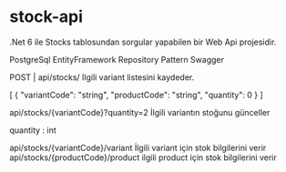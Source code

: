 # stock-api

.Net 6 ile Stocks tablosundan sorgular yapabilen bir Web Api projesidir.

PostgreSql
EntityFramework
Repository Pattern
Swagger


POST | api/stocks/ Ilgili variant listesini kaydeder.

[
  {
    "variantCode": "string",
    "productCode": "string",
    "quantity": 0
  }
]

api/stocks/{variantCode}?quantity=2 İlgili variantın stoğunu günceller

quantity : int

api/stocks/{variantCode}/variant İlgili variant için stok bilgilerini verir
api/stocks/{productCode}/product ilgili product için stok bilgilerini verir
